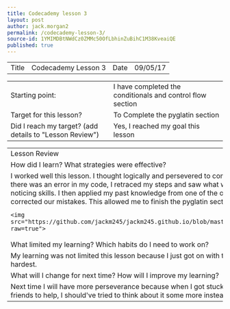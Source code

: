 ```yaml
---
title: Codecademy lesson 3
layout: post
author: jack.morgan2
permalink: /codecademy-lesson-3/
source-id: 1YMIMDBtNWdCz0ZMMc50OfLbhinZuBihC1M38KveaiQE
published: true
---
```

<table>
  <tr>
    <td>Title</td>
    <td>Codecademy Lesson 3</td>
    <td>Date</td>
    <td>09/05/17</td>
  </tr>
</table>


<table>
  <tr>
    <td>Starting point:</td>
    <td>I have completed the conditionals and control flow section</td>
  </tr>
  <tr>
    <td>Target for this lesson?</td>
    <td>To Complete the pyglatin section</td>
  </tr>
  <tr>
    <td>Did I reach my target? 
(add details to "Lesson Review")</td>
    <td> Yes, I reached my goal this lesson</td>
  </tr>
</table>


<table>
  <tr>
    <td>Lesson Review</td>
  </tr>
  <tr>
    <td>How did I learn? What strategies were effective? </td>
  </tr>
  <tr>
    <td>I worked well this lesson. I thought logically  and persevered to complete my  goal; when there was an error in my code, I retraced my steps and saw what was wrong using my noticing skills.  I then applied my past knowledge from one of the other projects and corrected our mistakes. This allowed me to finish the pyglatin section.
    
    
    
    
    
    
    
    
    
    
    
    <img src="https://github.com/jackm245/jackm245.github.io/blob/master/images/pyglatin.png?raw=true"> 
</td>
  </tr>
  <tr>
    <td>What limited my learning? Which habits do I need to work on? </td>
  </tr>
  <tr>
    <td>My learning was not limited this lesson because I just got on with the work and tried my hardest.</td>
  </tr>
  <tr>
    <td>What will I change for next time? How will I improve my learning?</td>
  </tr>
  <tr>
    <td>Next time I will have more perseverance because when I got stuck, I went straight to my friends to help, I should've tried to think about it some more instead of interrupting them.</td>
  </tr>
</table>


